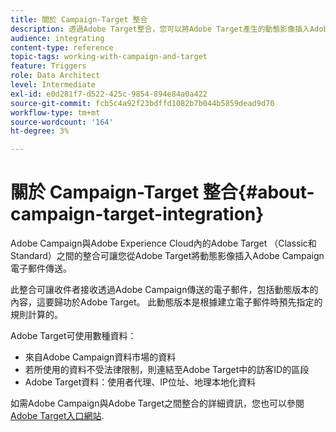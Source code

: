 ```yaml
---
title: 關於 Campaign-Target 整合
description: 透過Adobe Target整合，您可以將Adobe Target產生的動態影像插入Adobe Campaign訊息。
audience: integrating
content-type: reference
topic-tags: working-with-campaign-and-target
feature: Triggers
role: Data Architect
level: Intermediate
exl-id: e0d281f7-d522-425c-9854-894e84a0a422
source-git-commit: fcb5c4a92f23bdffd1082b7b044b5859dead9d70
workflow-type: tm+mt
source-wordcount: '164'
ht-degree: 3%

---
```


# 關於 Campaign-Target 整合{#about-campaign-target-integration}

Adobe Campaign與Adobe Experience Cloud內的Adobe Target （Classic和Standard）之間的整合可讓您從Adobe Target將動態影像插入Adobe Campaign電子郵件傳送。

此整合可讓收件者接收透過Adobe Campaign傳送的電子郵件，包括動態版本的內容，這要歸功於Adobe Target。 此動態版本是根據建立電子郵件時預先指定的規則計算的。

Adobe Target可使用數種資料：

* 來自Adobe Campaign資料市場的資料
* 若所使用的資料不受法律限制，則連結至Adobe Target中的訪客ID的區段
* Adobe Target資料：使用者代理、IP位址、地理本地化資料

如需Adobe Campaign與Adobe Target之間整合的詳細資訊，您也可以參閱 [Adobe Target入口網站](https://experienceleague.adobe.com/docs/target/using/integrate/campaign-and-target.html).
